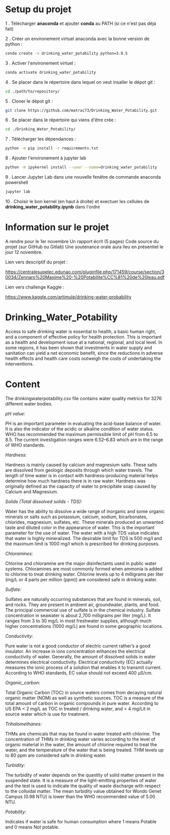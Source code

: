 # Setup du projet

1 . Télécharger **anaconda** et ajouter **conda** au PATH (si ce n'est pas déja fait)

2 . Créer un environement virtuel anaconda avec la bonne version de python :
``` bash
conda create -n drinking_water_potability python=3.8.5
```
3 . Activer l'environement virtuel :
``` bash
conda activate drinking_water_potability
```
4 . Se placer dans le répertoire dans lequel on veut insaller le dépot git :
``` bash
cd ./path/to/repository/
```
5 . Cloner le dépot git :
``` bash
git clone https://github.com/matrac73/Drinking_Water_Potability.git
```
6 . Se placer dans le répertoire qui viens d'être crée :
``` bash
cd ./Drinking_Water_Potability/
```
7 . Télécharger les dépendances :
``` bash
python -m pip install -r requirements.txt
```
8 . Ajouter l'environement à jupyter lab
``` bash
python -m ipykernel install --user --name=drinking_water_potability
```
9 . Lancer Jupyter Lab dans une nouvelle fenêtre de commande anaconda powershell
``` bash
jupyter lab
```
10 . Choisir le bon kernel (en haut à droite) et exectuer les cellules de **drinking_water_potability.ipynb** dans l'ordre


# Information sur le projet

A rendre pour le 1er novembre
Un rapport écrit (5 pages)
Code source du projet (sur GitHub ou Gitlab)
Une soutenance orale aura lieu en présentiel le jour 12 novembre.

Lien vers descriptif du projet :

https://centralesupelec.edunao.com/pluginfile.php/171459/course/section/30034/Zennaro%20Maxime%20-%20Potabilite%CC%81%20de%20leau.pdf

Lien vers challenge Kaggle :

https://www.kaggle.com/artimule/drinking-water-probability

# Drinking_Water_Potability
Access to safe drinking water is essential to health, a basic human right, and a component of effective policy for health protection. This is important as a health and development issue at a national, regional, and local level. In some regions, it has been shown that investments in water supply and sanitation can yield a net economic benefit, since the reductions in adverse health effects and health care costs outweigh the costs of undertaking the interventions.

# Content
The drinkingwaterpotability.csv file contains water quality metrics for 3276 different water bodies.

*pH value:*

PH is an important parameter in evaluating the acid-base balance of water. It is also the indicator of the acidic or alkaline condition of water status. WHO has recommended the maximum permissible limit of pH from 6.5 to 8.5. The current investigation ranges were 6.52–6.83 which are in the range of WHO standards.

*Hardness:*

Hardness is mainly caused by calcium and magnesium salts. These salts are dissolved from geologic deposits through which water travels. The length of time water is in contact with hardness-producing material helps determine how much hardness there is in raw water. Hardness was originally defined as the capacity of water to precipitate soap caused by Calcium and Magnesium.

*Solids (Total dissolved solids - TDS):*

Water has the ability to dissolve a wide range of inorganic and some organic minerals or salts such as potassium, calcium, sodium, bicarbonates, chlorides, magnesium, sulfates, etc. These minerals produced an unwanted taste and diluted color in the appearance of water. This is the important parameter for the use of water. The water with a high TDS value indicates that water is highly mineralized. The desirable limit for TDS is 500 mg/l and the maximum limit is 1000 mg/l which is prescribed for drinking purposes.

*Chloramines:*

Chlorine and chloramine are the major disinfectants used in public water systems. Chloramines are most commonly formed when ammonia is added to chlorine to treat drinking water. Chlorine levels up to 4 milligrams per liter (mg/L or 4 parts per million (ppm)) are considered safe in drinking water.

*Sulfate:*

Sulfates are naturally occurring substances that are found in minerals, soil, and rocks. They are present in ambient air, groundwater, plants, and food. The principal commercial use of sulfate is in the chemical industry. Sulfate concentration in seawater is about 2,700 milligrams per liter (mg/L). It ranges from 3 to 30 mg/L in most freshwater supplies, although much higher concentrations (1000 mg/L) are found in some geographic locations.

*Conductivity:*

Pure water is not a good conductor of electric current rather’s a good insulator. An increase in ions concentration enhances the electrical conductivity of water. Generally, the amount of dissolved solids in water determines electrical conductivity. Electrical conductivity (EC) actually measures the ionic process of a solution that enables it to transmit current. According to WHO standards, EC value should not exceed 400 μS/cm.

*Organic_carbon:*

Total Organic Carbon (TOC) in source waters comes from decaying natural organic matter (NOM) as well as synthetic sources. TOC is a measure of the total amount of carbon in organic compounds in pure water. According to US EPA < 2 mg/L as TOC in treated / drinking water, and < 4 mg/Lit in source water which is use for treatment.

*Trihalomethanes:*

THMs are chemicals that may be found in water treated with chlorine. The concentration of THMs in drinking water varies according to the level of organic material in the water, the amount of chlorine required to treat the water, and the temperature of the water that is being treated. THM levels up to 80 ppm are considered safe in drinking water.

*Turbidity:*

The turbidity of water depends on the quantity of solid matter present in the suspended state. It is a measure of the light-emitting properties of water and the test is used to indicate the quality of waste discharge with respect to the colloidal matter. The mean turbidity value obtained for Wondo Genet Campus (0.98 NTU) is lower than the WHO recommended value of 5.00 NTU.

*Potability:*

Indicates if water is safe for human consumption where 1 means Potable and 0 means Not potable.
